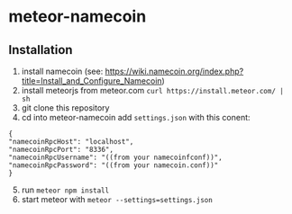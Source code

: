 # meteor-namecoin


## Installation
1. install namecoin (see: https://wiki.namecoin.org/index.php?title=Install_and_Configure_Namecoin)
2. install meteorjs from meteor.com ``curl https://install.meteor.com/ | sh``
3. git clone this repository
4. cd into meteor-namecoin add ``settings.json`` with this conent:
```
{
"namecoinRpcHost": "localhost",
"namecoinRpcPort": "8336",
"namecoinRpcUsername": "((from your namecoinfconf))",
"namecoinRpcPassword": "((from your namecoin.conf))"
}
```
5. run ``meteor npm install``
6. start meteor with ``meteor --settings=settings.json``
